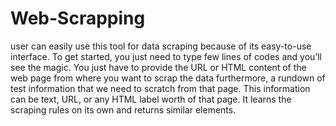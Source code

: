 # Web-Scrapping
 user can easily use this tool for data scraping because of its easy-to-use interface. To get started, you just need to type few lines of codes and you’ll see the magic. You just have to provide the URL or HTML content of the web page from where you want to scrap the data furthermore, a rundown of test information that we need to scratch from that page. This information can be text, URL, or any HTML label worth of that page. It learns the scraping rules on its own and returns similar elements.
